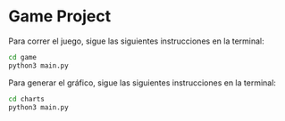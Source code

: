 # Game Project

Para correr el juego, sigue las siguientes instrucciones en la terminal:

```sh
cd game
python3 main.py
```

Para generar el gráfico, sigue las siguientes instrucciones en la terminal:

```sh
cd charts
python3 main.py
```